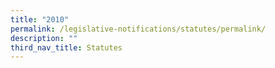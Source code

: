```yaml
---
title: "2010"
permalink: /legislative-notifications/statutes/permalink/
description: ""
third_nav_title: Statutes
---
```

